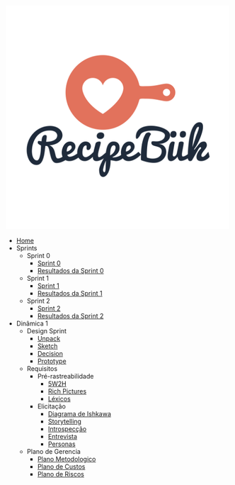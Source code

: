 <a href="/">
    <img src="assets/assets/logo.svg" class="sidebar-recipebuk-logo">
</a>

* [Home](README.md)
* Sprints
    * Sprint 0
        * [Sprint 0](00-sprints/planning/sprint0.md)
        * [Resultados da Sprint 0](00-sprints/results/results0.md)
    * Sprint 1
        * [Sprint 1](00-sprints/planning/sprint1.md)
        * [Resultados da Sprint 1](00-sprints/results/results1.md)
    * Sprint 2
        * [Sprint 2](00-sprints/planning/sprint2.md)
        * [Resultados da Sprint 2](00-sprints/results/results2.md)    
* Dinâmica 1
    * Design Sprint
        * [Unpack](01-design-sprint/unpack.md)
        * [Sketch](01-design-sprint/sketch.md)
        * [Decision](01-design-sprint/decision.md)
        * [Prototype](01-design-sprint/prototype.md)
    * Requisitos
        * Pré-rastreabilidade
            * [5W2H](02-requisitos/pre-rastreabilidade/5w2h.md)
            * [Rich Pictures](02-requisitos/pre-rastreabilidade/richpicture.md)
            * [Léxicos](02-requisitos/pre-rastreabilidade/lexicos.md) 
        * Elicitação
            * [Diagrama de Ishkawa](02-requisitos/elicitacao/diagrama_ishkawa.md)
            * [Storytelling](02-requisitos/elicitacao/storytelling.md)
            * [Introspecção](02-requisitos/elicitacao/introspeccao.md)
            * [Entrevista](02-requisitos/elicitacao/entrevista.md)
            * [Personas](02-requisitos/elicitacao/personas.md)
    * Plano de Gerencia
        * [Plano Metodologico](03-plano-gerencia/plano-metodologico.md)
        * [Plano de Custos](03-plano-gerencia/plano-custos.md)
        * [Plano de Riscos](03-plano-gerencia/plano-riscos.md)
